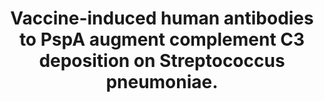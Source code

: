 ---
layout: page
title: " Vaccine-induced human antibodies to PspA augment complement C3 deposition on Streptococcus pneumoniae."
breadcrumb: true
categories:
    - publication
## publication related information
pub:
    authors: " Martina M. Ochs, William Bartlett, David E. Briles, Bryony Hicks, Audra Jurkuvenas, Peggy Lau, Bing Ren,  Amanda Millar"
    journal: " Microbial pathogenesis"
    date: 2008-03
    doi:  10.1016/j.micpath.2007.09.007
    volume:  44
    pages:  204--214
    number:  3
    abstract: " Pneumococcal surface protein (PspA) is a virulence factor expressed by all clinical isolates of Streptococcus pneumoniae. PspAs are variable in structure and have been grouped into clades and cross-reacting families based on sequence similarities and immunologic cross-reactivity. At least 98% of PspAs are found in PspA families 1 or 2. PspA has been shown to interfere with complement deposition on pneumococci, thus reducing opsonization and clearance of bacteria by the host  immune system. Prior studies using pooled human sera have shown that PspA interferes with C3 deposition on a single strain of S. pneumoniae, WU2, and that  mouse antibody to PspA can enhance the deposition of C3 on WU2. The present studies have demonstrated that these previous findings are representative of most normal human sera and each of seven different strains of S. pneumoniae. It was observed that PspAs of PspA families 1 and 2 could inhibit C3 deposition in the presence of immunoglobulin present in all but 3 of 22 normal human sera. These studies have also demonstrated that rabbit and human antibody to PspA can enhance the deposition of C3 on pneumococci expressing either family 1 or 2 PspAs and either capsular types 2, 3, or 11. A vaccine candidate that can elicit immunity that neutralizes or compensates for S. pneumoniae's ability to thwart host immunity would be of value.,"
---